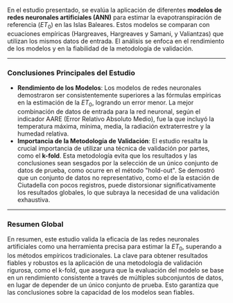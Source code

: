 En el estudio presentado, se evalúa la aplicación de diferentes **modelos de redes neuronales artificiales (ANN)** para estimar la evapotranspiración de referencia ($ET_0$) en las Islas Baleares. Estos modelos se comparan con ecuaciones empíricas (Hargreaves, Hargreaves y Samani, y Valiantzas) que utilizan los mismos datos de entrada. El análisis se enfoca en el rendimiento de los modelos y en la fiabilidad de la metodología de validación.

---

### Conclusiones Principales del Estudio

* **Rendimiento de los Modelos**: Los modelos de redes neuronales demostraron ser consistentemente superiores a las fórmulas empíricas en la estimación de la $ET_0$, logrando un error menor. La mejor combinación de datos de entrada para la red neuronal, según el indicador AARE (Error Relativo Absoluto Medio), fue la que incluyó la temperatura máxima, mínima, media, la radiación extraterrestre y la humedad relativa.
* **Importancia de la Metodología de Validación**: El estudio resalta la crucial importancia de utilizar una técnica de validación por partes, como el **k-fold**. Esta metodología evita que los resultados y las conclusiones sean sesgados por la selección de un único conjunto de datos de prueba, como ocurre en el método "hold-out". Se demostró que un conjunto de datos no representativo, como el de la estación de Ciutadella con pocos registros, puede distorsionar significativamente los resultados globales, lo que subraya la necesidad de una validación exhaustiva.

---

### Resumen Global

En resumen, este estudio valida la eficacia de las redes neuronales artificiales como una herramienta precisa para estimar la $ET_0$, superando a los métodos empíricos tradicionales. La clave para obtener resultados fiables y robustos es la aplicación de una metodología de validación rigurosa, como el k-fold, que asegura que la evaluación del modelo se base en un rendimiento consistente a través de múltiples subconjuntos de datos, en lugar de depender de un único conjunto de prueba. Esto garantiza que las conclusiones sobre la capacidad de los modelos sean fiables.